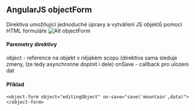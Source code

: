## AngularJS objectForm 
Direktiva umožňující jednoduché úpravy a vytváření JS objektů pomocí HTML formuláře
![Alt objectForm](http://obrazky.auto-makler.cz/obrazky/objectform.png)

#### Paremetry direktivy
object - reference na objekt v nějakém scopu (direktiva sama sleduje zmeny, lze tedy asynchronne doplnit i dele)
onSave - callback pro ulozeni dat

#### Příklad
    <object-form object="editingObject" on-save="save('mountain',data)"></object-form>